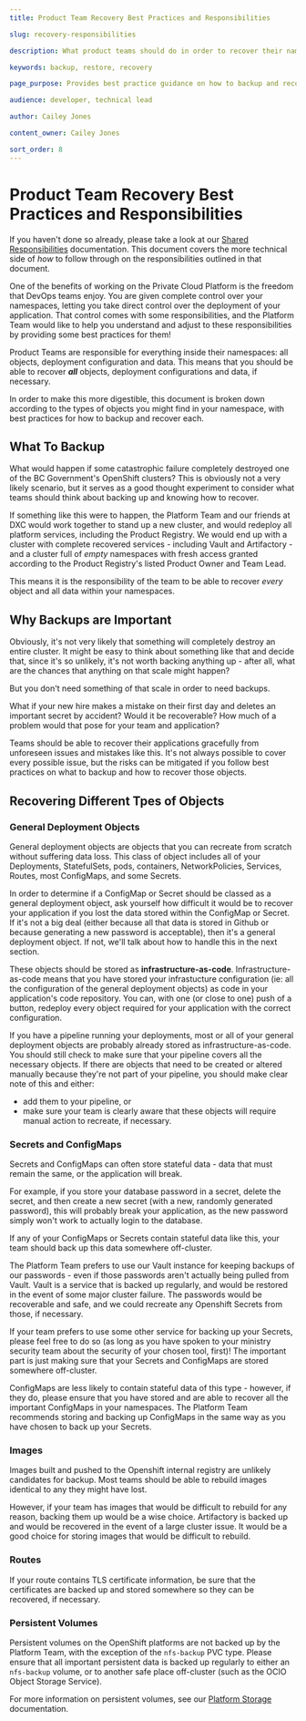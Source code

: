 ```yaml
---
title: Product Team Recovery Best Practices and Responsibilities

slug: recovery-responsibilities

description: What product teams should do in order to recover their namespace objects, if necessary

keywords: backup, restore, recovery

page_purpose: Provides best practice guidance on how to backup and recover your namespace

audience: developer, technical lead

author: Cailey Jones

content_owner: Cailey Jones

sort_order: 8
---
```


# Product Team Recovery Best Practices and Responsibilities

If you haven't done so already, please take a look at our [Shared Responsibilities](https://cloud.gov.bc.ca/private-cloud/your-product-team-in-the-private-cloud-paas/our-shared-responsibilities/) documentation. This document covers the more technical side of *how* to follow through on the responsibilities outlined in that document.

One of the benefits of working on the Private Cloud Platform is the freedom that DevOps teams enjoy. You are given complete control over your namespaces, letting you take direct control over the deployment of your application. That control comes with some responsibilities, and the Platform Team would like to help you understand and adjust to these responsibilities by providing some best practices for them!

Product Teams are responsible for everything inside their namespaces: all objects, deployment configuration and data. This means that you should be able to recover ***all*** objects, deployment configurations and data, if necessary.

In order to make this more digestible, this document is broken down according to the types of objects you might find in your namespace, with best practices for how to backup and recover each. 

## What To Backup

What would happen if some catastrophic failure completely destroyed one of the BC Government's OpenShift clusters? This is obviously not a very likely scenario, but it serves as a good thought experiment to consider what teams should think about backing up and knowing how to recover.

If something like this were to happen, the Platform Team and our friends at DXC would work together to stand up a new cluster, and would redeploy all platform services, including the Product Registry. We would end up with a cluster with complete recovered services - including Vault and Artifactory - and a cluster full of *empty* namespaces with fresh access granted according to the Product Registry's listed Product Owner and Team Lead.

This means it is the responsibility of the team to be able to recover *every* object and all data within your namespaces.

## Why Backups are Important

Obviously, it's not very likely that something will completely destroy an entire cluster. It might be easy to think about something like that and decide that, since it's so unlikely, it's not worth backing anything up - after all, what are the chances that anything on that scale might happen?

But you don't need something of that scale in order to need backups.

What if your new hire makes a mistake on their first day and deletes an important secret by accident? Would it be recoverable? How much of a problem would that pose for your team and application?

Teams should be able to recover their applications gracefully from unforeseen issues and mistakes like this. It's not always possible to cover every possible issue, but the risks can be mitigated if you follow best practices on what to backup and how to recover those objects.

## Recovering Different Tpes of Objects

### General Deployment Objects

General deployment objects are objects that you can recreate from scratch without suffering data loss. This class of object includes all of your Deployments, StatefulSets, pods, containers, NetworkPolicies, Services, Routes, most ConfigMaps, and some Secrets. 

In order to determine if a ConfigMap or Secret should be classed as a general deployment object, ask yourself how difficult it would be to recover your application if you lost the data stored within the ConfigMap or Secret. If it's not a big deal (either because all that data is stored in Github or because generating a new password is acceptable), then it's a general deployment object. If not, we'll talk about how to handle this in the next section.

These objects should be stored as **infrastructure-as-code**. Infrastructure-as-code means that you have stored your infrastucture configuration (ie: all the configuration of the general deployment objects) as code in your application's code repository. You can, with one (or close to one) push of a button, redeploy every object required for your application with the correct configuration.

If you have a pipeline running your deployments, most or all of your general deployment objects are probably already stored as infrastructure-as-code. You should still check to make sure that your pipeline covers all the necessary objects. If there are objects that need to be created or altered manually because they're not part of your pipeline, you should make clear note of this and either:
- add them to your pipeline, or
- make sure your team is clearly aware that these objects will require manual action to recreate, if necessary.

### Secrets and ConfigMaps

Secrets and ConfigMaps can often store stateful data - data that must remain the same, or the application will break.

For example, if you store your database password in a secret, delete the secret, and then create a new secret (with a new, randomly generated password), this will probably break your application, as the new password simply won't work to actually login to the database.

If any of your ConfigMaps or Secrets contain stateful data like this, your team should back up this data somewhere off-cluster. 

The Platform Team prefers to use our Vault instance for keeping backups of our passwords - even if those passwords aren't actually being pulled from Vault. Vault is a service that is backed up regularly, and would be restored in the event of some major cluster failure. The passwords would be recoverable and safe, and we could recreate any Openshift Secrets from those, if necessary. 

If your team prefers to use some other service for backing up your Secrets, please feel free to do so (as long as you have spoken to your ministry security team about the security of your chosen tool, first)! The important part is just making sure that your Secrets and ConfigMaps are stored somewhere off-cluster.

ConfigMaps are less likely to contain stateful data of this type - however, if they do, please ensure that you have stored and are able to recover all the important ConfigMaps in your namespaces. The Platform Team recommends storing and backing up ConfigMaps in the same way as you have chosen to back up your Secrets.

### Images

Images built and pushed to the Openshift internal registry are unlikely candidates for backup. Most teams should be able to rebuild images identical to any they might have lost. 

However, if your team has images that would be difficult to rebuild for any reason, backing them up would be a wise choice. Artifactory is backed up and would be recovered in the event of a large cluster issue. It would be a good choice for storing images that would be difficult to rebuild.

### Routes

If your route contains TLS certificate information, be sure that the certificates are backed up and stored somewhere so they can be recovered, if necessary.

### Persistent Volumes

Persistent volumes on the OpenShift platforms are not backed up by the Platform Team, with the exception of the `nfs-backup` PVC type. Please ensure that all important persistent data is backed up regularly to either an `nfs-backup` volume, or to another safe place off-cluster (such as the OCIO Object Storage Service).

For more information on persistent volumes, see our [Platform Storage](/platform-storage/) documentation.
